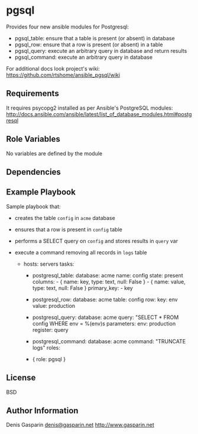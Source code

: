 pgsql
=========

Provides four new ansible modules for Postgresql:
  - pgsql_table: ensure that a table is present (or absent) in database
  - pgsql_row: ensure that a row is present (or absent) in a table
  - pgsql_query: execute an arbitrary query in database and return results
  - pgsql_command: execute an arbitrary query in database
  
For additional docs look project's wiki: https://github.com/rtshome/ansible_pgsql/wiki


Requirements
------------

It requires psycopg2 installed as per Ansible's PostgreSQL modules: http://docs.ansible.com/ansible/latest/list_of_database_modules.html#postgresql

Role Variables
--------------

No variables are defined by the module

Dependencies
------------



Example Playbook
----------------

Sample playbook that:
- creates the table `config` in `acme` database
- ensures that a row is present in `config` table
- performs a SELECT query on `config` and stores results in `query` var
- execute a command removing all records in `logs` table


    - hosts: servers
      tasks:
        - postgresql_table:
            database: acme
            name: config
            state: present
            columns:
              - {
                name: key,
                type: text,
                null: False
              }
              - {
                name: value,
                type: text,
                null: False
              }
            primary_key:
              - key
        
        - postgresql_row:
            database: acme
            table: config
            row:
              key: env
              value: production

        - postgresql_query:
            database: acme
            query: "SELECT * FROM config WHERE env = %(env)s
            parameters:
              env: production 
          register: query

        - postgresql_command:
            database: acme
            command: "TRUNCATE logs"
      roles:
         - { role: pgsql }

License
-------

BSD

Author Information
------------------

Denis Gasparin <denis@gasparin.net>
http://www.gasparin.net
